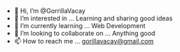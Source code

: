 - 👋 Hi, I’m @GorrillaVacay
- 👀 I’m interested in ... Learning and sharing good ideas
- 🌱 I’m currently learning ... Web Development
- 💞️ I’m looking to collaborate on ... Anything good
- 📫 How to reach me ... gorillavacay@gmail.com

<!---
GorrillaVacay/GorrillaVacay is a ✨ special ✨ repository because its `README.md` (this file) appears on your GitHub profile.
You can click the Preview link to take a look at your changes.
--->
